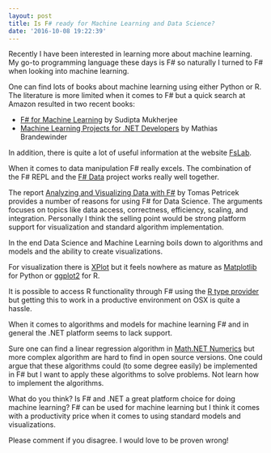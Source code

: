 ```yaml
---
layout: post
title: Is F# ready for Machine Learning and Data Science?
date: '2016-10-08 19:22:39'
---
```

Recently I have been interested in learning more about machine learning. My go-to programming language these days is F# so naturally I turned to F# when looking into machine learning.

One can find lots of books about machine learning using either Python or R. The literature is more limited when it comes to F# but a quick search at Amazon resulted in two recent books:

* [F# for Machine Learning](https://www.amazon.com/F-Machine-Learning-Sudipta-Mukherjee/dp/1783989343) by Sudipta Mukherjee
* [Machine Learning Projects for .NET Developers](http://www.amzn.com/1430267674) by Mathias Brandewinder

In addition, there is quite a lot of useful information at the website [FsLab](https://fslab.org/).

When it comes to data manipulation F# really excels. The combination of the F# REPL and the [F# Data](http://fsharp.github.io/FSharp.Data/index.html) project works really well together.

The report [Analyzing and Visualizing Data with F#](http://www.oreilly.com/programming/free/analyzing-visualizing-data-f-sharp.csp) by Tomas Petricek provides a number of reasons for using F# for Data Science. The arguments focuses on topics like data access, correctness, efficiency, scaling, and integration. Personally I think the selling point would be strong platform support for visualization and standard algorithm implementation.

In the end Data Science and Machine Learning boils down to algorithms and models and the ability to create visualizations.

For visualization there is [XPlot](http://tahahachana.github.io/XPlot//) but it feels nowhere as mature as [Matplotlib](http://matplotlib.org/) for Python or [ggplot2](http://ggplot2.org/) for R.

It is possible to access R functionality through F# using the [R type provider](http://bluemountaincapital.github.io/FSharpRProvider/) but getting this to work in a productive environment on OSX is quite a hassle.

When it comes to algorithms and models for machine learning F# and in general the .NET platform seems to lack support.

Sure one can find a linear regression algorithm in [Math.NET Numerics](http://numerics.mathdotnet.com/) but more complex algorithm are hard to find in open source versions. One could argue that these algorithms could (to some degree easily) be implemented in F# but I want to apply these algorithms to solve problems. Not learn how to implement the algorithms.

What do you think? Is F# and .NET a great platform choice for doing machine learning? F# can be used for machine learning but I think it comes with a productivity price when it comes to using standard models and visualizations.

Please comment if you disagree. I would love to be proven wrong!